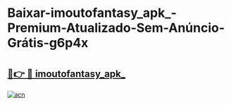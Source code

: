 # Baixar-imoutofantasy_apk_-Premium-Atualizado-Sem-Anúncio-Grátis-g6p4x

# <h2><a href="https://f9ps5t.esa.edu.pl?src=imoutofantasy_apk_&ref=g6p4x">🔗👉 🔴 imoutofantasy_apk_</a></h2>

[![acn](https://github.com/user-attachments/assets/0f9c940e-d8b0-45ae-aac7-cd30a18b3e1c)](https://f9ps5t.esa.edu.pl?src=imoutofantasy_apk_&ref=g6p4x)

